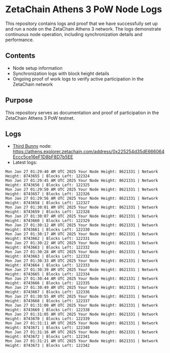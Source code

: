 # ZetaChain Athens 3 PoW Node Logs
This repository contains logs and proof that we have successfully set up and run a node on the ZetaChain Athens 3 network. The logs demonstrate continuous node operation, including synchronization details and performance.

## Contents
- Node setup information
- Synchronization logs with block height details
- Ongoing proof of work logs to verify active participation in the ZetaChain network

## Purpose
This repository serves as documentation and proof of participation in the ZetaChain Athens 3 PoW testnet.

## Logs

- [Third Bunny](https://thirdbunny.xyz/) node: https://athens.explorer.zetachain.com/address/0x225254d35dE666064Eccc5ce16eF1D8bF8D7b5EE
- Latest logs:
```
Mon Jan 27 01:29:40 AM UTC 2025 Your Node Height: 8621331 | Network Height: 8743655 | Blocks Left: 122324
Mon Jan 27 01:29:45 AM UTC 2025 Your Node Height: 8621331 | Network Height: 8743656 | Blocks Left: 122325
Mon Jan 27 01:29:50 AM UTC 2025 Your Node Height: 8621331 | Network Height: 8743657 | Blocks Left: 122326
Mon Jan 27 01:29:56 AM UTC 2025 Your Node Height: 8621331 | Network Height: 8743658 | Blocks Left: 122327
Mon Jan 27 01:30:01 AM UTC 2025 Your Node Height: 8621331 | Network Height: 8743659 | Blocks Left: 122328
Mon Jan 27 01:30:07 AM UTC 2025 Your Node Height: 8621331 | Network Height: 8743660 | Blocks Left: 122329
Mon Jan 27 01:30:12 AM UTC 2025 Your Node Height: 8621331 | Network Height: 8743661 | Blocks Left: 122330
Mon Jan 27 01:30:17 AM UTC 2025 Your Node Height: 8621331 | Network Height: 8743662 | Blocks Left: 122331
Mon Jan 27 01:30:22 AM UTC 2025 Your Node Height: 8621331 | Network Height: 8743663 | Blocks Left: 122332
Mon Jan 27 01:30:28 AM UTC 2025 Your Node Height: 8621331 | Network Height: 8743663 | Blocks Left: 122332
Mon Jan 27 01:30:33 AM UTC 2025 Your Node Height: 8621331 | Network Height: 8743664 | Blocks Left: 122333
Mon Jan 27 01:30:39 AM UTC 2025 Your Node Height: 8621331 | Network Height: 8743665 | Blocks Left: 122334
Mon Jan 27 01:30:44 AM UTC 2025 Your Node Height: 8621331 | Network Height: 8743666 | Blocks Left: 122335
Mon Jan 27 01:30:49 AM UTC 2025 Your Node Height: 8621331 | Network Height: 8743667 | Blocks Left: 122336
Mon Jan 27 01:30:55 AM UTC 2025 Your Node Height: 8621331 | Network Height: 8743668 | Blocks Left: 122337
Mon Jan 27 01:31:00 AM UTC 2025 Your Node Height: 8621331 | Network Height: 8743669 | Blocks Left: 122338
Mon Jan 27 01:31:05 AM UTC 2025 Your Node Height: 8621331 | Network Height: 8743670 | Blocks Left: 122339
Mon Jan 27 01:31:11 AM UTC 2025 Your Node Height: 8621331 | Network Height: 8743671 | Blocks Left: 122340
Mon Jan 27 01:31:16 AM UTC 2025 Your Node Height: 8621331 | Network Height: 8743672 | Blocks Left: 122341
Mon Jan 27 01:31:21 AM UTC 2025 Your Node Height: 8621331 | Network Height: 8743673 | Blocks Left: 122342
```

